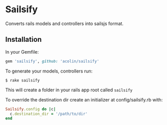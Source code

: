 # Sailsify
Converts rails models and controllers into sailsjs format.

Installation
--------------

In your Gemfile:
```ruby
gem 'sailsify', github: 'acolin/sailsify'
```

To generate your models, controllers run:
```terminal
$ rake sailsify
```
This will create a folder in your rails app root called `sailsify`

To override the destination dir create an initializer at config/sailsify.rb with:
```ruby
Sailsify.config do |c|
  c.destination_dir = '/path/to/dir'
end
```

